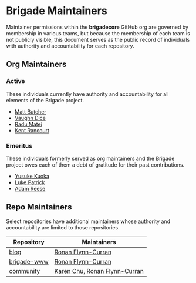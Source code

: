 # Brigade Maintainers

Maintainer permissions within the __brigadecore__ GitHub org are governed by
membership in various teams, but because the membership of each team is not
publicly visible, this document serves as the public record of individuals with
authority and accountability for each repository.

## Org Maintainers

### Active

These individuals currently have authority and accountability for all elements
of the Brigade project.

* [Matt Butcher](https://github.com/technosophos)
* [Vaughn Dice](https://github.com/vdice)
* [Radu Matei](https://github.com/radu-matei)
* [Kent Rancourt](https://github.com/krancour)

### Emeritus

These individuals formerly served as org maintainers and the Brigade project
owes each of them a debt of gratitude for their past contributions.

* [Yusuke Kuoka](https://github.com/mumoshu)
* [Luke Patrick](https://github.com/lukepatrick)
* [Adam Reese](https://github.com/adamreese)

## Repo Maintainers

Select repositories have additional maintainers whose authority and
accountability are limited to those repositories.

| Repository | Maintainers |
|------------|-------------|
| [blog](https://github.com/brigadecore/blog) | [Ronan Flynn-Curran](https://github.com/flynnduism) |
| [brigade-www](https://github.com/brigadecore/brigade-www) | [Ronan Flynn-Curran](https://github.com/flynnduism) |
| [community](https://github.com/brigadecore/community) | [Karen Chu](https://github.com/karenhchu), [Ronan Flynn-Curran](https://github.com/flynnduism) |
